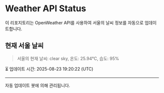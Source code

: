 
# Weather API Status

이 리포지토리는 OpenWeather API를 사용하여 서울의 날씨 정보를 자동으로 업데이트합니다.

## 현재 서울 날씨
> 서울의 현재 날씨: clear sky, 온도: 25.94°C, 습도: 95%

⏳ 업데이트 시간: 2025-08-23 19:20:22 (UTC)

---
자동 업데이트 봇에 의해 관리됩니다.
